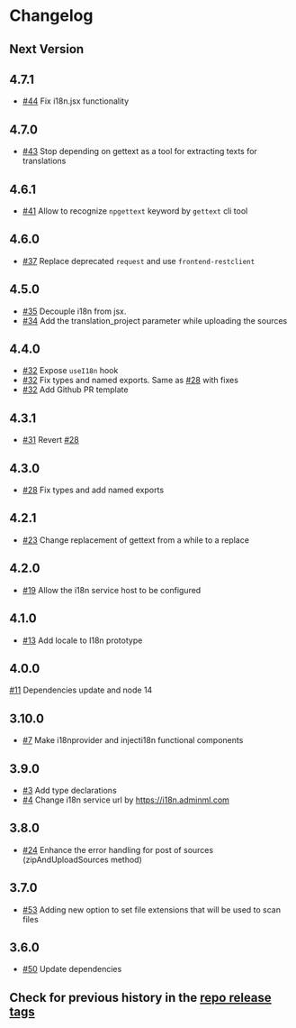 # Changelog

## Next Version

## 4.7.1

- [#44](https://github.com/mercadolibre/fury_frontend-i18n/pull/44) Fix i18n.jsx functionality

## 4.7.0

- [#43](https://github.com/mercadolibre/fury_frontend-i18n/pull/43) Stop depending on gettext as a tool for extracting texts for translations

## 4.6.1

- [#41](https://github.com/mercadolibre/fury_frontend-i18n/pull/41) Allow to recognize `npgettext` keyword by `gettext` cli tool

## 4.6.0

- [#37](https://github.com/mercadolibre/fury_frontend-i18n/pull/37) Replace deprecated `request` and use `frontend-restclient`

## 4.5.0

- [#35](https://github.com/mercadolibre/fury_frontend-i18n/pull/35) Decouple i18n from jsx.
- [#34](https://github.com/mercadolibre/fury_frontend-i18n/pull/34) Add the translation_project parameter while uploading the sources

## 4.4.0

- [#32](https://github.com/mercadolibre/fury_frontend-i18n/pull/32) Expose `useI18n` hook
- [#32](https://github.com/mercadolibre/fury_frontend-i18n/pull/32) Fix types and named exports. Same as [#28](https://github.com/mercadolibre/fury_frontend-i18n/pull/28) with fixes
- [#32](https://github.com/mercadolibre/fury_frontend-i18n/pull/32) Add Github PR template

## 4.3.1

- [#31](https://github.com/mercadolibre/fury_frontend-i18n/pull/31) Revert [#28](https://github.com/mercadolibre/fury_frontend-i18n/pull/28)

## 4.3.0

- [#28](https://github.com/mercadolibre/fury_frontend-i18n/pull/28) Fix types and add named exports

## 4.2.1

- [#23](https://github.com/mercadolibre/fury_frontend-i18n/pull/23) Change replacement of gettext from a while to a replace

## 4.2.0

- [#19](https://github.com/mercadolibre/fury_frontend-i18n/pull/19) Allow the i18n service host to be configured

## 4.1.0

- [#13](https://github.com/mercadolibre/fury_frontend-i18n/pull/13) Add locale to I18n prototype

## 4.0.0

[#11](https://github.com/mercadolibre/fury_frontend-i18n/pull/11) Dependencies update and node 14

## 3.10.0

- [#7](https://github.com/mercadolibre/fury_frontend-i18n/pull/7) Make i18nprovider and injecti18n functional components

## 3.9.0

- [#3](https://github.com/mercadolibre/fury_frontend-i18n/pull/3) Add type declarations
- [#4](https://github.com/mercadolibre/fury_frontend-i18n/pull/4) Change i18n service url by <https://i18n.adminml.com>

## 3.8.0

- [#24](https://github.com/mercadolibre/frontend-i18n/pull/24) Enhance the error handling for post of sources (zipAndUploadSources method)

## 3.7.0

- [#53](https://github.com/mercadolibre/frontend-i18n/pull/53) Adding new option to set file extensions that will be used to scan files

## 3.6.0

- [#50](https://github.com/mercadolibre/frontend-i18n/pull/50) Update dependencies

## Check for previous history in the [repo release tags](https://github.com/mercadolibre/frontend-i18n/releases)
